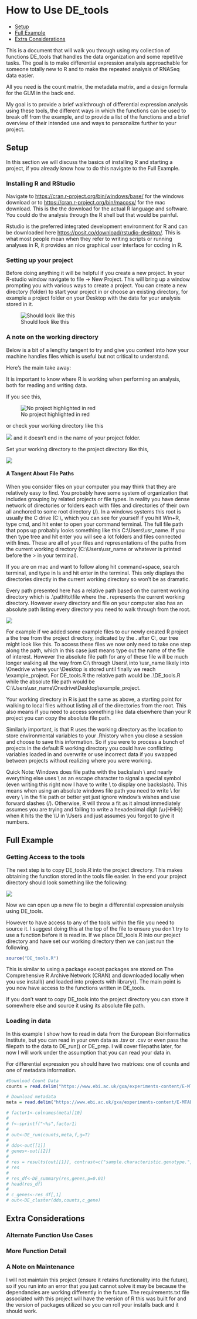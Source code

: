 How to Use DE_tools
================

- [Setup](#setup)
- [Full Example](#full-example)
- [Extra Considerations](#extra-considerations)

This is a document that will walk you through using my collection of
functions DE_tools that handles the data organization and some repetitve
tasks. The goal is to make differential expression analysis approachable
for someone totally new to R and to make the repeated analysis of RNASeq
data easier.

All you need is the count matrix, the metadata matrix, and a design
formula for the GLM in the back end.

My goal is to provide a brief walkthrough of differential expression
analysis using these tools, the different ways in which the functions
can be used to break off from the example, and to provide a list of the
functions and a brief overview of their intended use and ways to
personalize further to your project.

## Setup

In this section we will discuss the basics of installing R and starting
a project, if you already know how to do this navigate to the Full
Example.

### Installing R and RStudio

Navigate to <https://cran.r-project.org/bin/windows/base/> for the
windows download or to <https://cran.r-project.org/bin/macosx/> for the
mac download. This is the the download for the actual R language and
software. You could do the analysis through the R shell but that would
be painful.

Rstudio is the preferred integrated development environment for R and
can be downloaded here <https://posit.co/download/rstudio-desktop/>.
This is what most people mean when they refer to writing scripts or
running analyses in R, it provides an nice graphical user interface for
coding in R.

### Setting up your project

Before doing anything it will be helpful if you create a new project. In
your R-studio window navigate to file -\> New Project. This will bring
up a window prompting you with various ways to create a project. You can
create a new directory (folder) to start your project in or choose an
existing directory, for example a project folder on your Desktop with
the data for your analysis stored in it.

<figure>
<img src="walkthrough_files\new_proj.png" alt="Should look like this" />
<figcaption aria-hidden="true">Should look like this</figcaption>
</figure>

### A note on the working directory

Below is a bit of a lengthy tangent to try and give you context into how
your machine handles files which is useful but not critical to
understand.

Here’s the main take away:

It is important to know where R is working when performing an analysis,
both for reading and writing data.

If you see this,

<figure>
<img src="walkthrough_files\no_project.png"
alt="No project highlighted in red" />
<figcaption aria-hidden="true">No project highlighted in
red</figcaption>
</figure>

or check your working directory like this

![](walkthrough_files\getwd.png) and it doesn’t end in the name of your
project folder.

Set your working directory to the project directory like this,

![](walkthrough_files\set_directory.png)

#### A Tangent About File Paths

When you consider files on your computer you may think that they are
relatively easy to find. You probably have some system of organization
that includes grouping by related projects or file types. In reality you
have dense network of directories or folders each with files and
directories of their own all anchored to some root directory (/). In a
windows systems this root is usually the C drive (C:\\, which you can
see for yourself if you hit Win+R, type cmd, and hit enter to open your
command terminal. The full file path that pops up probably looks
something like this C:\Users\usr_name. If you then type tree and hit
enter you will see a lot folders and files connected with lines. These
are all of your files and representations of the paths from the current
working directory (C:\Users\usr_name or whatever is printed before the
\> in your terminal).

If you are on mac and want to follow along hit command+space, search
terminal, and type in ls and hit enter in the terminal. This only
displays the directories directly in the current working directory so
won’t be as dramatic.

Every path presented here has a relative path based on the current
working directory which is .\path\to\file where the . represents the
current working directory. However every directory and file on your
computer also has an absolute path listing every directory you need to
walk through from the root.

![](walkthrough_files\simple_tree.png)

For example if we added some example files to our newly created R
project a the tree from the project directory, indicated by the . after
C:, our tree might look like this. To access these files we now only
need to take one step along the path, which in this case just means type
out the name of the file of interest. However the absolute file path for
any of these file will be much longer walking all the way from C:\\
through Users\\ into \usr_name likely into \Onedrive where your \Desktop
is stored until finally we reach \example_project. For DE_tools.R the
relative path would be .\DE_tools.R while the absolute file path would
be C:\Users\usr_name\Onedrive\Desktop\example_project.

Your working directory in R is just the same as above, a starting point
for walking to local files without listing all of the directories from
the root. This also means if you need to access something like data
elsewhere than your R project you can copy the absolute file path.

Similarly important, is that R uses the working directory as the
location to store environmental variables to your .Rhistory when you
close a session and choose to save this information. So if you were to
process a bunch of projects in the default R working directory you could
have conflicting variables loaded in and overwrite or use incorrect data
if you swapped between projects without realizing where you were
working.

Quick Note: Windows does file paths with the backslash \\ and nearly
everything else uses \\ as an escape character to signal a special
symbol (even writing this right now I have to write \\ to display one
backslash). This means when using an absolute windows file path you need
to write \\ for every \\ in the file path or better yet just ignore
window’s wishes and use forward slashes (/). Otherwise, R will throw a
fit as it almost immediately assumes you are trying and failing to write
a hexadecimal digit (\u{HHH}) when it hits the the \U in \Users and just
assumes you forgot to give it numbers.

## Full Example

### Getting Access to the tools

The next step is to copy DE_tools.R into the project directory. This
makes obtaining the function stored in the tools file easier. In the end
your project directory should look something like the following:

![](walkthrough_files\example_directory_startup.png)

Now we can open up a new file to begin a differential expression
analysis using DE_tools.

However to have access to any of the tools within the file you need to
source it. I suggest doing this at the top of the file to ensure you
don’t try to use a function before it is read in. If we place DE_tools.R
into our project directory and have set our working directory then we
can just run the following.

``` r
source("DE_tools.R")
```

This is similar to using a package except packages are stored on The
Comprehensive R Archive Network (CRAN) and downloaded locally when you
use install() and loaded into projects with library(). The main point is
you now have access to the functions written in DE_tools.

If you don’t want to copy DE_tools into the project directory you can
store it somewhere else and source it using its absolute file path.

### Loading in data

In this example I show how to read in data from the European
Bioinformatics Institute, but you can read in your own data as .tsv or
.csv or even pass the filepath to the data to DE_run() or DE_prep. I
will cover filepaths later, for now I will work under the assumption
that you can read your data in.

For differential expression you should have two matrices: one of counts
and one of metadata information.

``` r
#Download Count Data
counts = read.delim("https://www.ebi.ac.uk/gxa/experiments-content/E-MTAB-5244/resources/DifferentialSecondaryDataFiles.RnaSeq/raw-counts")

# Download metadata
meta = read.delim("https://www.ebi.ac.uk/gxa/experiments-content/E-MTAB-5244/resources/ExperimentDesignFile.RnaSeq/experiment-design")
```

``` r
# factor1<-colnames(meta)[10]
# 
# f<-sprintf("~%s",factor1)
# 
# out<-DE_run(counts,meta,f,g=T)
# 
# dds<-out[[1]]
# genes<-out[[2]]
# 
# res = results(out[[1]], contrast=c("sample.characteristic.genotype.", "wildtypegenotype", "snai1knockout"), alpha=1e-5)
# res
# 
# res_df<-DE_summary(res,genes,p=0.01)
# head(res_df)
# 
# c_genes<-res_df[,1]
# out<-DE_cluster(dds,counts,c_gene)
```

## Extra Considerations

### Alternate Function Use Cases

### More Function Detail

### A Note on Maintenance

I will not maintain this project (ensure it retains functionality into
the future), so if you run into an error that you just cannot solve it
may be because the dependancies are working differently in the future.
The requirements.txt file associated with this project will have the
version of R this was built for and the version of packages utilized so
you can roll your installs back and it should work.

